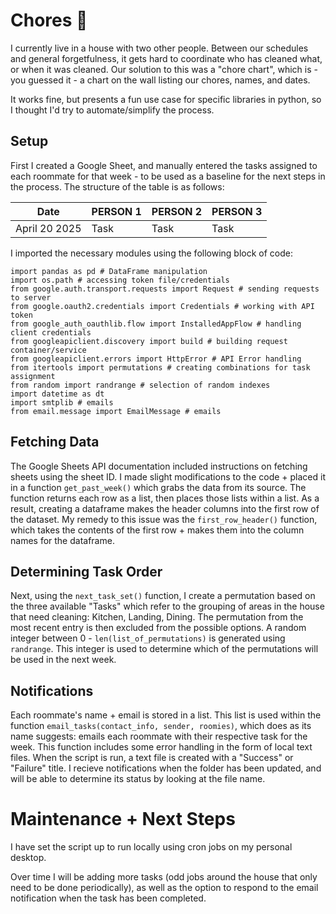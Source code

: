# Chores 🧹
I currently live in a house with two other people. Between our schedules and general forgetfulness, it gets hard to coordinate who has cleaned what, or when it was cleaned. Our solution to this was a "chore chart", which is - you guessed it - a chart on the wall listing our chores, names, and dates. 

It works fine, but presents a fun use case for specific libraries in python, so I thought I'd try to automate/simplify the process. 

## Setup 
First I created a Google Sheet, and manually entered the tasks assigned to each roommate for that week - to be used as a baseline for the next steps in the process. The structure of the table is as follows: 

| Date          | PERSON 1      | PERSON 2      | PERSON 3      |
| ------------- | ------------- |------------- |------------- |
| April 20 2025  | Task         |Task         |Task         |


I imported the necessary modules using the following block of code: 
```
import pandas as pd # DataFrame manipulation
import os.path # accessing token file/credentials 
from google.auth.transport.requests import Request # sending requests to server
from google.oauth2.credentials import Credentials # working with API token
from google_auth_oauthlib.flow import InstalledAppFlow # handling client credentials
from googleapiclient.discovery import build # building request container/service
from googleapiclient.errors import HttpError # API Error handling
from itertools import permutations # creating combinations for task assignment 
from random import randrange # selection of random indexes 
import datetime as dt
import smtplib # emails 
from email.message import EmailMessage # emails
```

## Fetching Data
The Google Sheets API documentation included instructions on fetching sheets using the sheet ID. I made slight modifications to the code + placed it in a function `get_past_week()` which grabs the data from its source. The function returns each row as a list, then places those lists within a list. As a result, creating a dataframe makes the header columns into the first row of the dataset. My remedy to this issue was the `first_row_header()` function, which takes the contents of the first row + makes them into the column names for the dataframe. 


## Determining Task Order
Next, using the `next_task_set()` function, I create a permutation based on the three available "Tasks" which refer to the grouping of areas in the house that need cleaning: Kitchen, Landing, Dining. The permutation from the most recent entry is then excluded from the possible options. A random integer between 0 - `len(list_of_permutations)` is generated using `randrange`. This integer is used to determine which of the permutations will be used in the next week. 

## Notifications 
Each roommate's name + email is stored in a list. This list is used within the function `email_tasks(contact_info, sender, roomies)`, which does as its name suggests: emails each roommate with their respective task for the week. This function includes some error handling in the form of local text files. When the script is run, a text file is created with a "Success" or "Failure" title. I recieve notifications when the folder has been updated, and will be able to determine its status by looking at the file name. 

# Maintenance + Next Steps 
I have set the script up to run locally using cron jobs on my personal desktop. 

Over time I will be adding more tasks (odd jobs around the house that only need to be done periodically), as well as the option to respond to the email notification when the task has been completed. 
